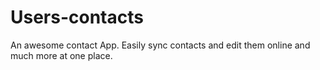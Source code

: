 # Users-contacts
An awesome contact App. Easily sync contacts and edit them online and much more at one place.

